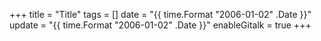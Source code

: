 +++
title = "Title"
tags = []
date = "{{ time.Format "2006-01-02" .Date }}"
update = "{{ time.Format "2006-01-02" .Date }}"
enableGitalk = true
+++
